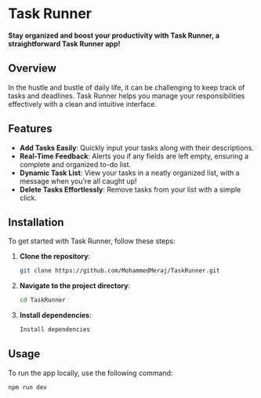 # Task Runner

**Stay organized and boost your productivity with Task Runner, a straightforward **Task Runner** app!**

## Overview

In the hustle and bustle of daily life, it can be challenging to keep track of tasks and deadlines. Task Runner helps you manage your responsibilities effectively with a clean and intuitive interface.

## Features

- **Add Tasks Easily**: Quickly input your tasks along with their descriptions.
- **Real-Time Feedback**: Alerts you if any fields are left empty, ensuring a complete and organized to-do list.
- **Dynamic Task List**: View your tasks in a neatly organized list, with a message when you're all caught up!
- **Delete Tasks Effortlessly**: Remove tasks from your list with a simple click.

## Installation

To get started with Task Runner, follow these steps:

1. **Clone the repository**:
   ```bash
   git clone https://github.com/MohammedMeraj/TaskRunner.git

2. **Navigate to the project directory**:
   ```bash
   cd TaskRunner

3. **Install dependencies**:
   ```bash
   Install dependencies

## Usage

To run the app locally, use the following command:

  ```bash
  npm run dev
